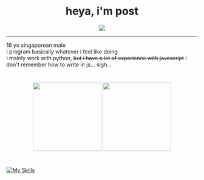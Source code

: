 <h1 align="center">heya, i'm post</h1>

<p align="center">
    <img src="https://komarev.com/ghpvc/?username=postigic&color=orange"/>
</p>

<hr/>

16 yo singaporean male
<br>
i program basically whatever i feel like doing
<br>
i mainly work with python, ~~but i have a lot of experience with javascript~~ i don't remember how to write in js... sigh...

#

<p align="center">
  <img height="180px" width="auto" src ="https://github-readme-stats.vercel.app/api?username=postigic&show_icons=true&count_private=true&theme=dark&hide_border=true&hide=issues,contribs&bg_color=00000000">
  <img height="180px" width="auto" src ="https://github-readme-stats.vercel.app/api/top-langs/?username=postigic&layout=compact&hide_border=true&theme=dark&bg_color=00000000">
</p>


#

[![My Skills](https://skillicons.dev/icons?i=vscode,py,js,html,css,c,cpp)](https://skillicons.dev)
